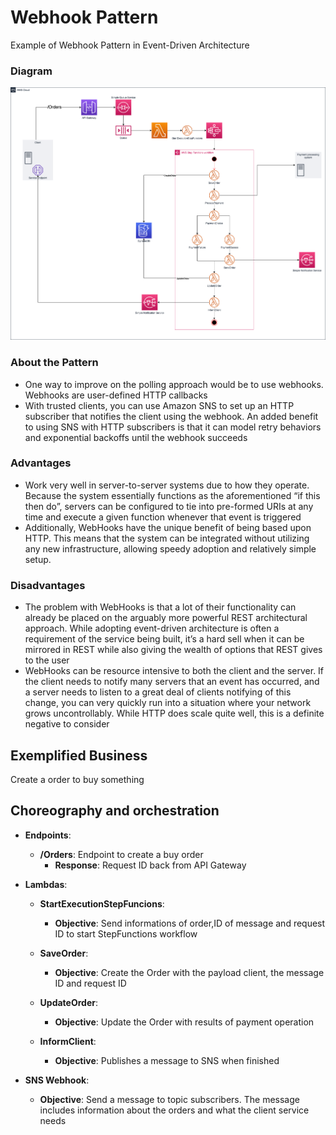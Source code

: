 # Webhook Pattern
Example of Webhook Pattern in Event-Driven Architecture

### Diagram

![Webhook Pattern with Step Functions and Serverless](media/webhook-pattern.png)

### About the Pattern

* One way to improve on the polling approach would be to use webhooks. Webhooks are user-defined HTTP callbacks
* With trusted clients, you can use Amazon SNS to set up an HTTP subscriber that notifies the client using the webhook. An added benefit to using SNS with HTTP subscribers is that it can model retry behaviors and exponential backoffs until the webhook succeeds

### Advantages

* Work very well in server-to-server systems due to how they operate. Because the system essentially functions as the aforementioned “if this then do”, servers can be configured to tie into pre-formed URIs at any time and execute a given function whenever that event is triggered
* Additionally, WebHooks have the unique benefit of being based upon HTTP. This means that the system can be integrated without utilizing any new infrastructure, allowing speedy adoption and relatively simple setup.

### Disadvantages

* The problem with WebHooks is that a lot of their functionality can already be placed on the arguably more powerful REST architectural approach. While adopting event-driven architecture is often a requirement of the service being built, it’s a hard sell when it can be mirrored in REST while also giving the wealth of options that REST gives to the user
* WebHooks can be resource intensive to both the client and the server. If the client needs to notify many servers that an event has occurred, and a server needs to listen to a great deal of clients notifying of this change, you can very quickly run into a situation where your network grows uncontrollably. While HTTP does scale quite well, this is a definite negative to consider

## Exemplified Business
Create a order to buy something

## Choreography and orchestration

* **Endpoints**:
  * **/Orders**: Endpoint to create a buy order
    * **Response**: Request ID back from API Gateway

* **Lambdas**:
    * **StartExecutionStepFuncions**:
        * **Objective**: Send informations of order,ID of message and request ID to start StepFunctions workflow

    * **SaveOrder**:
        * **Objective**: Create the Order with the payload client, the message ID and request ID

    * **UpdateOrder**:
        * **Objective**: Update the Order with results of payment operation

    * **InformClient**:
        * **Objective**: Publishes a message to SNS when finished

* **SNS Webhook**:
    * **Objective**: Send a message to topic subscribers. The message includes information about the orders and what the client service needs
